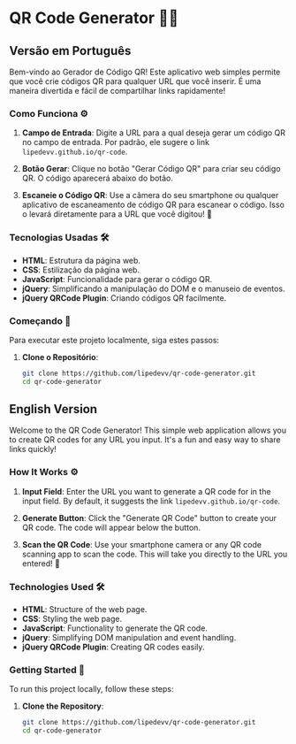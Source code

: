 # QR Code Generator 📱✨

## Versão em Português

Bem-vindo ao Gerador de Código QR! Este aplicativo web simples permite que você crie códigos QR para qualquer URL que você inserir. É uma maneira divertida e fácil de compartilhar links rapidamente!

### Como Funciona ⚙️

1. **Campo de Entrada**: Digite a URL para a qual deseja gerar um código QR no campo de entrada. Por padrão, ele sugere o link `lipedevv.github.io/qr-code`.
   
2. **Botão Gerar**: Clique no botão "Gerar Código QR" para criar seu código QR. O código aparecerá abaixo do botão.

3. **Escaneie o Código QR**: Use a câmera do seu smartphone ou qualquer aplicativo de escaneamento de código QR para escanear o código. Isso o levará diretamente para a URL que você digitou! 📲

### Tecnologias Usadas 🛠️

- **HTML**: Estrutura da página web.
- **CSS**: Estilização da página web.
- **JavaScript**: Funcionalidade para gerar o código QR.
- **jQuery**: Simplificando a manipulação do DOM e o manuseio de eventos.
- **jQuery QRCode Plugin**: Criando códigos QR facilmente.

### Começando 🚀

Para executar este projeto localmente, siga estes passos:

1. **Clone o Repositório**:
   ```bash
   git clone https://github.com/lipedevv/qr-code-generator.git
   cd qr-code-generator


## English Version

Welcome to the QR Code Generator! This simple web application allows you to create QR codes for any URL you input. It's a fun and easy way to share links quickly!

### How It Works ⚙️

1. **Input Field**: Enter the URL you want to generate a QR code for in the input field. By default, it suggests the link `lipedevv.github.io/qr-code`.
   
2. **Generate Button**: Click the "Generate QR Code" button to create your QR code. The code will appear below the button.

3. **Scan the QR Code**: Use your smartphone camera or any QR code scanning app to scan the code. This will take you directly to the URL you entered! 📲

### Technologies Used 🛠️

- **HTML**: Structure of the web page.
- **CSS**: Styling the web page.
- **JavaScript**: Functionality to generate the QR code.
- **jQuery**: Simplifying DOM manipulation and event handling.
- **jQuery QRCode Plugin**: Creating QR codes easily.

### Getting Started 🚀

To run this project locally, follow these steps:

1. **Clone the Repository**:
   ```bash
   git clone https://github.com/lipedevv/qr-code-generator.git
   cd qr-code-generator

